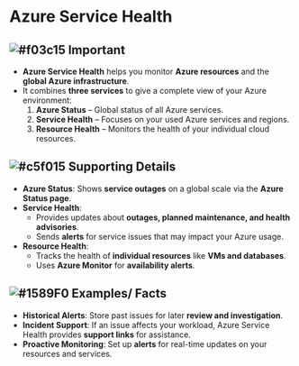 # Azure Service Health
![#f03c15](https://placehold.co/15x15/f03c15/f03c15.png) **Important**
---
- **Azure Service Health** helps you monitor **Azure resources** and the **global Azure infrastructure**.
- It combines **three services** to give a complete view of your Azure environment:
  1. **Azure Status** – Global status of all Azure services.
  2. **Service Health** – Focuses on your used Azure services and regions.
  3. **Resource Health** – Monitors the health of your individual cloud resources.

![#c5f015](https://placehold.co/15x15/c5f015/c5f015.png) **Supporting Details**
---
- **Azure Status**: Shows **service outages** on a global scale via the **Azure Status page**.
- **Service Health**:
  - Provides updates about **outages, planned maintenance, and health advisories**.
  - Sends **alerts** for service issues that may impact your Azure usage.
- **Resource Health**:
  - Tracks the health of **individual resources** like **VMs and databases**.
  - Uses **Azure Monitor** for **availability alerts**.

![#1589F0](https://placehold.co/15x15/1589F0/1589F0.png) **Examples/ Facts**
---
- **Historical Alerts**: Store past issues for later **review and investigation**.
- **Incident Support**: If an issue affects your workload, Azure Service Health provides **support links** for assistance.
- **Proactive Monitoring**: Set up **alerts** for real-time updates on your resources and services.

